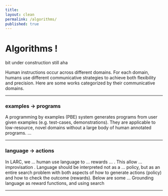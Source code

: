 ```yaml
---
title:
layout: clean
permalink: /algorithms/
published: true
---
```


# Algorithms !

bit under construction still aha

Human instructions occur across different domains. For each domain, humans use different communicative strategies to achieve both flexibility and precision. Here are some works categorized by their communicative domains.

---

### examples → programs

A programming by examples (PBE) system generates programs from user given examples (e.g. test-cases, demonstrations). They are applicable to low-resource, novel domains without a large body of human annotated programs. ...

---

### language → actions

In LARC, we ... human use language to ... rewards ... . This allow ... improvisation . Language should be interpreted not as a ... policy, but as an entire search problem with both aspects of how to generate actions (policy) and how to check the outcome (rewards). Below are some ... Grounding language as reward functions, and using search

---

